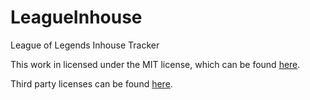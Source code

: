 # LeagueInhouse
League of Legends Inhouse Tracker

This work in licensed under the MIT license, which can be found [here](LICENSE.md).

Third party licenses can be found [here](THIRD_PARTY_LICENSES.md).